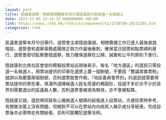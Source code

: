 ```yaml
---
layout: post
title: 區議會選舉｜陸啟康提醒每名地方選區選民只能投選一名候選人
date: 2023-12-05 12:16:32.000000000 +08:00
link: https://news.rthk.hk/rthk/ch/component/k2/1730798-20231205.htm
categories: rthk
---
```


區議會選舉本月10日舉行，選管會主席陸啟康說，相關籌備工作已進入最後直路階段，選管會和選舉事務處團隊正努力作最後衝刺，確保當日投票和點票順利進行，選管會密切監察整個選舉，致力確保選舉在公開、誠實和公平的原則下進行。

陸啟康到北角社區會堂的模擬投票站巡視後表示，每名「地方選區」的選民只需投選一名候選人，用票站提供的印章在選票上蓋一個剔號，不要因「雙議席單票制」就誤以為要蓋兩個剔號，否則選票就會作廢。「地區委員會界別」的選民就需要用票站提供的黑色筆，填滿所選擇候選人姓名旁邊的橢圓形，投選不多於亦不少於該界別需要選出的區議員人數，否則選票會被視為無效，亦不會被點算。

陸啟康又說，選民帶同寫有心儀候選人號碼的紙張進入投票站，方便投票時參考，有關做法基上沒有問題，但絕對不可以在票站內向他其人展示或分享紙張，完成投票後亦必需帶走有關紙張，否則可能觸犯選舉法例。
